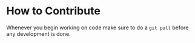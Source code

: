 # How to Contribute
Whenever you begin working on code make sure to do a `git pull` before any development is done.